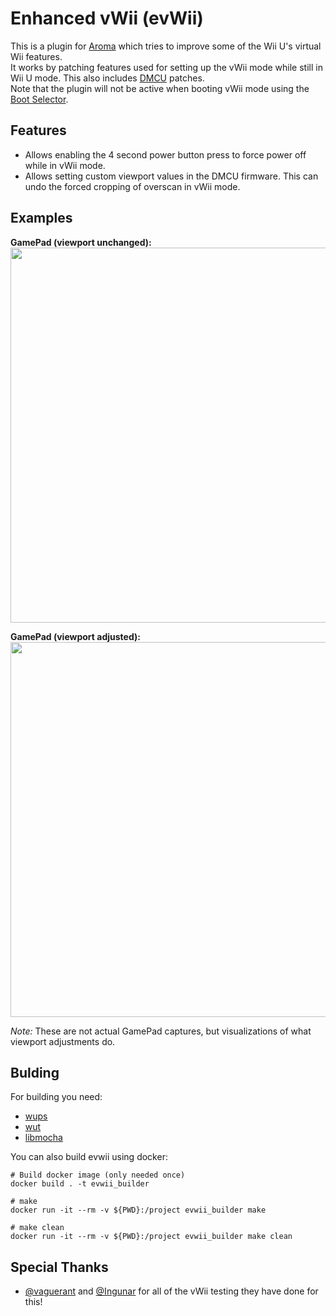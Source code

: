 # Enhanced vWii (evWii)

This is a plugin for [Aroma](https://aroma.foryour.cafe) which tries to improve some of the Wii U's virtual Wii features.  
It works by patching features used for setting up the vWii mode while still in Wii U mode. This also includes [DMCU](https://wiiubrew.org/wiki/Hardware/DMCU) patches.  
Note that the plugin will not be active when booting vWii mode using the [Boot Selector](https://github.com/wiiu-env/AutobootModule).

## Features
- Allows enabling the 4 second power button press to force power off while in vWii mode.
- Allows setting custom viewport values in the DMCU firmware. This can undo the forced cropping of overscan in vWii mode.

## Examples
**GamePad (viewport unchanged):**  
<img src="https://i.imgur.com/3GCQrD0.png" width=600px/>

**GamePad (viewport adjusted):**  
<img src="https://i.imgur.com/7jkR2BQ.png" width=600px/>

*Note:* These are not actual GamePad captures, but visualizations of what viewport adjustments do.

## Bulding
For building you need: 
- [wups](https://github.com/wiiu-env/WiiUPluginSystem)
- [wut](https://github.com/devkitPro/wut)
- [libmocha](https://github.com/wiiu-env/libmocha)

You can also build evwii using docker:
```
# Build docker image (only needed once)
docker build . -t evwii_builder

# make 
docker run -it --rm -v ${PWD}:/project evwii_builder make

# make clean
docker run -it --rm -v ${PWD}:/project evwii_builder make clean
```

## Special Thanks
- [@vaguerant](https://github.com/vaguerant/) and [@Ingunar](https://github.com/Ingunar) for all of the vWii testing they have done for this!
